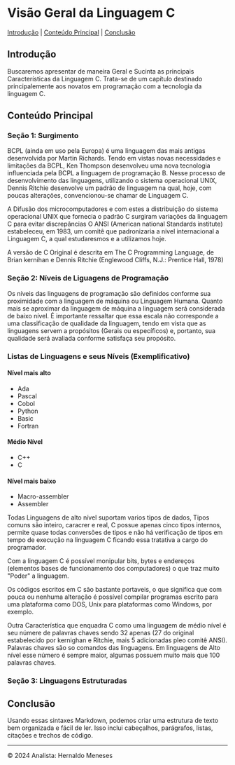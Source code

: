 # Visão Geral da Linguagem C

[Introdução](#introdução) | [Conteúdo Principal](#conteúdo-principal) | [Conclusão](#conclusão)

## Introdução

Buscaremos apresentar de maneira Geral e Sucinta as principais Características da Linguagem C. Trata-se de um capítulo destinado principalemente aos novatos em programação com a tecnologia da linguagem C.

## Conteúdo Principal

### Seção 1: Surgimento

BCPL (ainda em uso pela Europa) é uma linguagem das mais antigas desenvolvida por Martin Richards.
Tendo em vistas novas necessidades e limitações da BCPL, Ken Thompson desenvolveu uma nova tecnologia influenciada pela BCPL a linguagem de programação B.
Nesse processo de desenvolvimento das linguagens, utilizando o sistema operacional UNIX, Dennis Ritchie desenvolve um padrão de linguagem na qual, hoje, com poucas alterações, convencionou-se chamar de Linguagem C.

A Difusão dos microcomputadores e com estes a distribuição do sistema operacional UNIX que fornecia o padrão C surgiram variações da linguagem C para evitar discrepâncias O ANSI (American national Standards institute) estabeleceu, em 1983, um comitê que padronizaria a nivel internacional a Linguagem C, a qual estudaresmos e a utilizamos hoje.

A versão de C Original é descrita em The C Programming Language, de Brian kernihan e Dennis Ritchie (Englewood Cliffs, N.J.: Prentice Hall, 1978)


### Seção 2: Níveis de Liguagens de Programação

Os níveis das linguagens de programação são definidos conforme sua proximidade com a linguagem de máquina ou Linguagem Humana. Quanto mais se aproximar da linguagem de máquina a linguagem será considerada de baixo nível. É importante ressaltar que essa escala não corresponde a uma classificação de qualidade da linguagem, tendo em vista que as linguagens servem a propósitos (Gerais ou específicos) e, portanto, sua qualidade será avaliada conforme satisfaça seu propósito.

### Listas de Linguagens e seus Níveis (Exemplificativo)
#### Nível mais alto
- Ada
- Pascal
- Cobol
- Python
- Basic
- Fortran

#### Médio Nível
- C++
- C

#### Nível mais baixo
- Macro-assembler
- Assembler

Todas Linguagens de alto nível suportam varios tipos de dados, Tipos comuns são inteiro, caracrer e real, C possue apenas cinco tipos internos, permite quase todas conversões de tipos e não há verificação de tipos em tempo de execução na linguagem C ficando essa tratativa a cargo do programador.

Com a linguagem C é possível monipular bits, bytes e endereços (elementos bases de funcionamento dos computadores) o que traz muito "Poder" a linguagem.

Os códigos escritos em C são bastante portaveis, o que significa que com pouca ou nenhuma alteração é possível compilar programas escrito para uma plataforma como DOS, Unix para plataformas como Windows, por exemplo.

Outra Característica que enquadra C como uma linguagem de médio nível é seu númere de palavras chaves sendo 32 apenas (27 do original estabelecido por kernighan e Ritchie, mais 5 adicionadas pleo comitê ANSI). Palavras chaves são so comandos das linguagens. Em linguagens de Alto nível esse número é sempre maior, algumas possuem muito mais que 100 palavras chaves.

### Seção 3: Linguagens Estruturadas

## Conclusão

Usando essas sintaxes Markdown, podemos criar uma estrutura de texto bem organizada e fácil de ler. Isso inclui cabeçalhos, parágrafos, listas, citações e trechos de código.

---

&copy; 2024 Analista: Hernaldo Meneses
